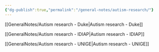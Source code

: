 ```yaml
---
{"dg-publish":true,"permalink":"/general-notes/autism-research/"}
---
```



[[GeneralNotes/Autism research - Duke\|Autism research - Duke]]

[[GeneralNotes/Autism research - IDIAP\|Autism research - IDIAP]]

[[GeneralNotes/Autism research - UNIGE\|Autism research - UNIGE]]
